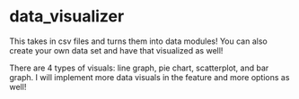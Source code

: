 # data_visualizer
This takes in csv files and turns them into data modules! You can also create your own data set and have that visualized as well!

There are 4 types of visuals: line graph, pie chart, scatterplot, and bar graph. I will implement more data visuals in the feature and more options as well!
